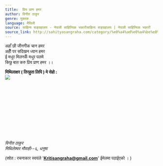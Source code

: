 ```yaml
---
title:  प्रिय प्राण हमर
author: विनीत ठाकुर
genre: मुक्तक
language: मैथिली
source: साहित्य सङ्ग्रहालय - नेपाली साहित्यिक भकारीसाहित्य सङ्ग्रहालय | नेपाली साहित्यिक भकारी
source_link: http://sahityasangraha.com/category/%e0%a4%ad%e0%a4%be%e0%a4%b7%e0%a4%be-%e0%a4%ad%e0%a4%be%e0%a4%b7%e0%a5%80-%e0%a4%b8%e0%a4%be%e0%a4%b9%e0%a4%bf%e0%a4%a4%e0%a5%8d%e0%a4%af/%e0%a4%ae%e0%a5%88%e0%a4%a5%e0%a4%bf%e0%a4%b2%e0%a5%80-%e0%a4%b0%e0%a4%9a%e0%a4%a8%e0%a4%be/
---
```


अहाँ छी जीनगीक चान हमर  
अहीँ पर सदिखन ध्यान हमर  
ई मधुर मिलनकेँ मधुर पलमे  
किछु बात करु प्रिय प्राण हमर ।।

**मिथिलाक्षर ( तिरहुता लिपि ) मे सेहो :**  
![](https://i2.wp.com/sahityasangraha.com/wp-content/uploads/2017/05/Binit-Thakur-Maithili-Muktak-Priye-Pran-Hamar.jpg?resize=342%2C288)

 

 

 

 

 

 

*विनीत ठाकुर*  
*मिथिलेश्वर मौवाही--६, धनुषा*

(स्रोत : रचनाकार स्वयंले '**Kritisangraha@gmail.com**' ईमेलमा पठाईएको । )
